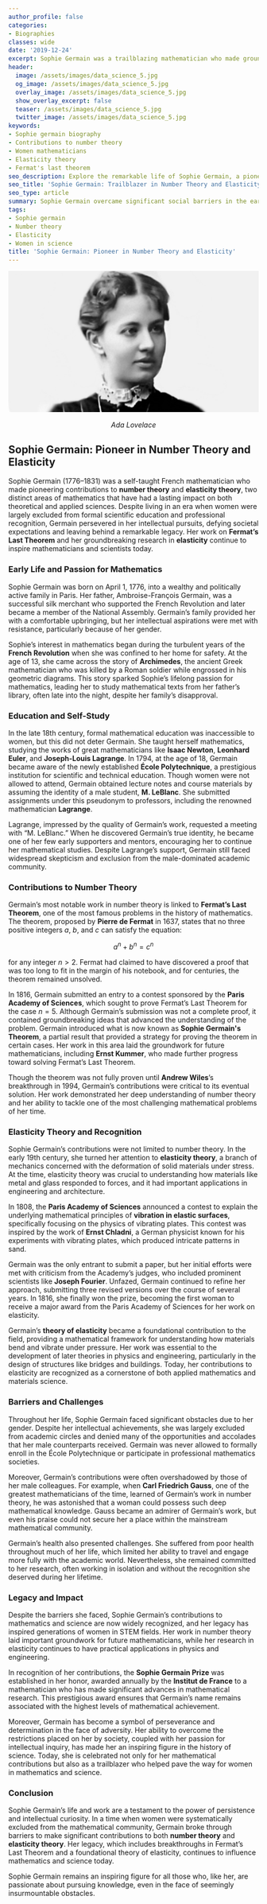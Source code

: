 ```yaml
---
author_profile: false
categories:
- Biographies
classes: wide
date: '2019-12-24'
excerpt: Sophie Germain was a trailblazing mathematician who made groundbreaking contributions to number theory and elasticity. This article explores her life, her challenges, and her lasting impact on mathematics and science.
header:
  image: /assets/images/data_science_5.jpg
  og_image: /assets/images/data_science_5.jpg
  overlay_image: /assets/images/data_science_5.jpg
  show_overlay_excerpt: false
  teaser: /assets/images/data_science_5.jpg
  twitter_image: /assets/images/data_science_5.jpg
keywords:
- Sophie germain biography
- Contributions to number theory
- Women mathematicians
- Elasticity theory
- Fermat's last theorem
seo_description: Explore the remarkable life of Sophie Germain, a pioneering female mathematician who made significant contributions to number theory and elasticity despite the gender barriers she faced.
seo_title: 'Sophie Germain: Trailblazer in Number Theory and Elasticity'
seo_type: article
summary: Sophie Germain overcame significant social barriers in the early 19th century to become a leading mathematician in number theory and elasticity. This article delves into her personal struggles, her notable achievements in mathematics, and her legacy in scientific history.
tags:
- Sophie germain
- Number theory
- Elasticity
- Women in science
title: 'Sophie Germain: Pioneer in Number Theory and Elasticity'
---
```


![Example Image](/assets/images/biographies/sophiegermain.jpg)
<p align="center"><i>Ada Lovelace</i></p>

## Sophie Germain: Pioneer in Number Theory and Elasticity

Sophie Germain (1776–1831) was a self-taught French mathematician who made pioneering contributions to **number theory** and **elasticity theory**, two distinct areas of mathematics that have had a lasting impact on both theoretical and applied sciences. Despite living in an era when women were largely excluded from formal scientific education and professional recognition, Germain persevered in her intellectual pursuits, defying societal expectations and leaving behind a remarkable legacy. Her work on **Fermat’s Last Theorem** and her groundbreaking research in **elasticity** continue to inspire mathematicians and scientists today.

### Early Life and Passion for Mathematics

Sophie Germain was born on April 1, 1776, into a wealthy and politically active family in Paris. Her father, Ambroise-François Germain, was a successful silk merchant who supported the French Revolution and later became a member of the National Assembly. Germain’s family provided her with a comfortable upbringing, but her intellectual aspirations were met with resistance, particularly because of her gender.

Sophie’s interest in mathematics began during the turbulent years of the **French Revolution** when she was confined to her home for safety. At the age of 13, she came across the story of **Archimedes**, the ancient Greek mathematician who was killed by a Roman soldier while engrossed in his geometric diagrams. This story sparked Sophie’s lifelong passion for mathematics, leading her to study mathematical texts from her father’s library, often late into the night, despite her family’s disapproval.

### Education and Self-Study

In the late 18th century, formal mathematical education was inaccessible to women, but this did not deter Germain. She taught herself mathematics, studying the works of great mathematicians like **Isaac Newton**, **Leonhard Euler**, and **Joseph-Louis Lagrange**. In 1794, at the age of 18, Germain became aware of the newly established **École Polytechnique**, a prestigious institution for scientific and technical education. Though women were not allowed to attend, Germain obtained lecture notes and course materials by assuming the identity of a male student, **M. LeBlanc**. She submitted assignments under this pseudonym to professors, including the renowned mathematician **Lagrange**.

Lagrange, impressed by the quality of Germain’s work, requested a meeting with “M. LeBlanc.” When he discovered Germain’s true identity, he became one of her few early supporters and mentors, encouraging her to continue her mathematical studies. Despite Lagrange’s support, Germain still faced widespread skepticism and exclusion from the male-dominated academic community.

### Contributions to Number Theory

Germain’s most notable work in number theory is linked to **Fermat’s Last Theorem**, one of the most famous problems in the history of mathematics. The theorem, proposed by **Pierre de Fermat** in 1637, states that no three positive integers $a$, $b$, and $c$ can satisfy the equation:

$$ a^n + b^n = c^n $$

for any integer $n > 2$. Fermat had claimed to have discovered a proof that was too long to fit in the margin of his notebook, and for centuries, the theorem remained unsolved.

In 1816, Germain submitted an entry to a contest sponsored by the **Paris Academy of Sciences**, which sought to prove Fermat’s Last Theorem for the case $n = 5$. Although Germain’s submission was not a complete proof, it contained groundbreaking ideas that advanced the understanding of the problem. Germain introduced what is now known as **Sophie Germain's Theorem**, a partial result that provided a strategy for proving the theorem in certain cases. Her work in this area laid the groundwork for future mathematicians, including **Ernst Kummer**, who made further progress toward solving Fermat’s Last Theorem.

Though the theorem was not fully proven until **Andrew Wiles**’s breakthrough in 1994, Germain’s contributions were critical to its eventual solution. Her work demonstrated her deep understanding of number theory and her ability to tackle one of the most challenging mathematical problems of her time.

### Elasticity Theory and Recognition

Sophie Germain’s contributions were not limited to number theory. In the early 19th century, she turned her attention to **elasticity theory**, a branch of mechanics concerned with the deformation of solid materials under stress. At the time, elasticity theory was crucial to understanding how materials like metal and glass responded to forces, and it had important applications in engineering and architecture.

In 1808, the **Paris Academy of Sciences** announced a contest to explain the underlying mathematical principles of **vibration in elastic surfaces**, specifically focusing on the physics of vibrating plates. This contest was inspired by the work of **Ernst Chladni**, a German physicist known for his experiments with vibrating plates, which produced intricate patterns in sand.

Germain was the only entrant to submit a paper, but her initial efforts were met with criticism from the Academy’s judges, who included prominent scientists like **Joseph Fourier**. Unfazed, Germain continued to refine her approach, submitting three revised versions over the course of several years. In 1816, she finally won the prize, becoming the first woman to receive a major award from the Paris Academy of Sciences for her work on elasticity.

Germain’s **theory of elasticity** became a foundational contribution to the field, providing a mathematical framework for understanding how materials bend and vibrate under pressure. Her work was essential to the development of later theories in physics and engineering, particularly in the design of structures like bridges and buildings. Today, her contributions to elasticity are recognized as a cornerstone of both applied mathematics and materials science.

### Barriers and Challenges

Throughout her life, Sophie Germain faced significant obstacles due to her gender. Despite her intellectual achievements, she was largely excluded from academic circles and denied many of the opportunities and accolades that her male counterparts received. Germain was never allowed to formally enroll in the École Polytechnique or participate in professional mathematics societies.

Moreover, Germain’s contributions were often overshadowed by those of her male colleagues. For example, when **Carl Friedrich Gauss**, one of the greatest mathematicians of the time, learned of Germain’s work in number theory, he was astonished that a woman could possess such deep mathematical knowledge. Gauss became an admirer of Germain’s work, but even his praise could not secure her a place within the mainstream mathematical community.

Germain’s health also presented challenges. She suffered from poor health throughout much of her life, which limited her ability to travel and engage more fully with the academic world. Nevertheless, she remained committed to her research, often working in isolation and without the recognition she deserved during her lifetime.

### Legacy and Impact

Despite the barriers she faced, Sophie Germain’s contributions to mathematics and science are now widely recognized, and her legacy has inspired generations of women in STEM fields. Her work in number theory laid important groundwork for future mathematicians, while her research in elasticity continues to have practical applications in physics and engineering.

In recognition of her contributions, the **Sophie Germain Prize** was established in her honor, awarded annually by the **Institut de France** to a mathematician who has made significant advances in mathematical research. This prestigious award ensures that Germain’s name remains associated with the highest levels of mathematical achievement.

Moreover, Germain has become a symbol of perseverance and determination in the face of adversity. Her ability to overcome the restrictions placed on her by society, coupled with her passion for intellectual inquiry, has made her an inspiring figure in the history of science. Today, she is celebrated not only for her mathematical contributions but also as a trailblazer who helped pave the way for women in mathematics and science.

### Conclusion

Sophie Germain’s life and work are a testament to the power of persistence and intellectual curiosity. In a time when women were systematically excluded from the mathematical community, Germain broke through barriers to make significant contributions to both **number theory** and **elasticity theory**. Her legacy, which includes breakthroughs in Fermat’s Last Theorem and a foundational theory of elasticity, continues to influence mathematics and science today. 

Sophie Germain remains an inspiring figure for all those who, like her, are passionate about pursuing knowledge, even in the face of seemingly insurmountable obstacles.
